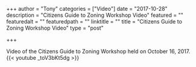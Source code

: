 
+++
author = "Tony"
categories = ["Video"]
date = "2017-10-28"
description = "Citizens Guide to Zoning Workshop Video"
featured = ""
featuredalt = ""
featuredpath = ""
linktitle = ""
title = "Citizens Guide to Zoning Workshop Video"
type = "post"

+++

Video of the Citizens Guide to Zoning Workshop held on October 16, 2017. 
{{< youtube _toV3bKt5dg >}}
